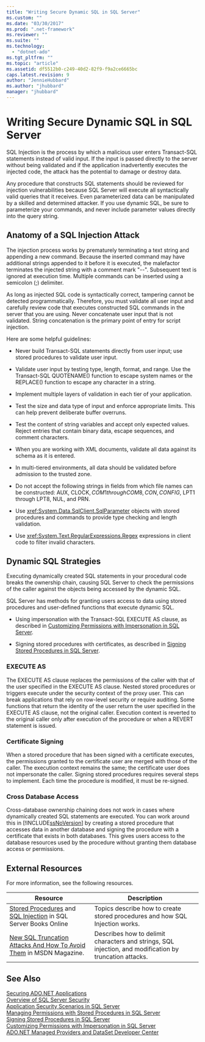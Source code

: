 ```yaml
---
title: "Writing Secure Dynamic SQL in SQL Server"
ms.custom: ""
ms.date: "03/30/2017"
ms.prod: ".net-framework"
ms.reviewer: ""
ms.suite: ""
ms.technology: 
  - "dotnet-ado"
ms.tgt_pltfrm: ""
ms.topic: "article"
ms.assetid: df5512b0-c249-40d2-82f9-f9a2ce6665bc
caps.latest.revision: 9
author: "JennieHubbard"
ms.author: "jhubbard"
manager: "jhubbard"
---
```

# Writing Secure Dynamic SQL in SQL Server
SQL Injection is the process by which a malicious user enters Transact-SQL statements instead of valid input. If the input is passed directly to the server without being validated and if the application inadvertently executes the injected code, the attack has the potential to damage or destroy data.  
  
 Any procedure that constructs SQL statements should be reviewed for injection vulnerabilities because SQL Server will execute all syntactically valid queries that it receives. Even parameterized data can be manipulated by a skilled and determined attacker. If you use dynamic SQL, be sure to parameterize your commands, and never include parameter values directly into the query string.  
  
## Anatomy of a SQL Injection Attack  
 The injection process works by prematurely terminating a text string and appending a new command. Because the inserted command may have additional strings appended to it before it is executed, the malefactor terminates the injected string with a comment mark "--". Subsequent text is ignored at execution time. Multiple commands can be inserted using a semicolon (;) delimiter.  
  
 As long as injected SQL code is syntactically correct, tampering cannot be detected programmatically. Therefore, you must validate all user input and carefully review code that executes constructed SQL commands in the server that you are using. Never concatenate user input that is not validated. String concatenation is the primary point of entry for script injection.  
  
 Here are some helpful guidelines:  
  
-   Never build Transact-SQL statements directly from user input; use stored procedures to validate user input.  
  
-   Validate user input by testing type, length, format, and range. Use the Transact-SQL QUOTENAME() function to escape system names or the REPLACE() function to escape any character in a string.  
  
-   Implement multiple layers of validation in each tier of your application.  
  
-   Test the size and data type of input and enforce appropriate limits. This can help prevent deliberate buffer overruns.  
  
-   Test the content of string variables and accept only expected values. Reject entries that contain binary data, escape sequences, and comment characters.  
  
-   When you are working with XML documents, validate all data against its schema as it is entered.  
  
-   In multi-tiered environments, all data should be validated before admission to the trusted zone.  
  
-   Do not accept the following strings in fields from which file names can be constructed: AUX, CLOCK$, COM1 through COM8, CON, CONFIG$, LPT1 through LPT8, NUL, and PRN.  
  
-   Use <xref:System.Data.SqlClient.SqlParameter> objects with stored procedures and commands to provide type checking and length validation.  
  
-   Use <xref:System.Text.RegularExpressions.Regex> expressions in client code to filter invalid characters.  
  
## Dynamic SQL Strategies  
 Executing dynamically created SQL statements in your procedural code breaks the ownership chain, causing SQL Server to check the permissions of the caller against the objects being accessed by the dynamic SQL.  
  
 SQL Server has methods for granting users access to data using stored procedures and user-defined functions that execute dynamic SQL.  
  
-   Using impersonation with the Transact-SQL EXECUTE AS clause, as described in [Customizing Permissions with Impersonation in SQL Server](../../../../../docs/framework/data/adonet/sql/customizing-permissions-with-impersonation-in-sql-server.md).  
  
-   Signing stored procedures with certificates, as described in [Signing Stored Procedures in SQL Server](../../../../../docs/framework/data/adonet/sql/signing-stored-procedures-in-sql-server.md).  
  
### EXECUTE AS  
 The EXECUTE AS clause replaces the permissions of the caller with that of the user specified in the EXECUTE AS clause. Nested stored procedures or triggers execute under the security context of the proxy user. This can break applications that rely on row-level security or require auditing. Some functions that return the identity of the user return the user specified in the EXECUTE AS clause, not the original caller. Execution context is reverted to the original caller only after execution of the procedure or when a REVERT statement is issued.  
  
### Certificate Signing  
 When a stored procedure that has been signed with a certificate executes, the permissions granted to the certificate user are merged with those of the caller. The execution context remains the same; the certificate user does not impersonate the caller. Signing stored procedures requires several steps to implement. Each time the procedure is modified, it must be re-signed.  
  
### Cross Database Access  
 Cross-database ownership chaining does not work in cases where dynamically created SQL statements are executed. You can work around this in [!INCLUDE[ssNoVersion](../../../../../includes/ssnoversion-md.md)] by creating a stored procedure that accesses data in another database and signing the procedure with a certificate that exists in both databases. This gives users access to the database resources used by the procedure without granting them database access or permissions.  
  
## External Resources  
 For more information, see the following resources.  
  
|Resource|Description|  
|--------------|-----------------|  
|[Stored Procedures](http://go.microsoft.com/fwlink/?LinkId=98233) and [SQL Injection](http://go.microsoft.com/fwlink/?LinkId=98234) in SQL Server Books Online|Topics describe how to create stored procedures and how SQL Injection works.|  
|[New SQL Truncation Attacks And How To Avoid Them](http://msdn.microsoft.com/msdnmag/issues/06/11/SQLSecurity/) in MSDN Magazine.|Describes how to delimit characters and strings, SQL injection, and modification by  truncation attacks.|  
  
## See Also  
 [Securing ADO.NET Applications](../../../../../docs/framework/data/adonet/securing-ado-net-applications.md)   
 [Overview of SQL Server Security](../../../../../docs/framework/data/adonet/sql/overview-of-sql-server-security.md)   
 [Application Security Scenarios in SQL Server](../../../../../docs/framework/data/adonet/sql/application-security-scenarios-in-sql-server.md)   
 [Managing Permissions with Stored Procedures in SQL Server](../../../../../docs/framework/data/adonet/sql/managing-permissions-with-stored-procedures-in-sql-server.md)   
 [Signing Stored Procedures in SQL Server](../../../../../docs/framework/data/adonet/sql/signing-stored-procedures-in-sql-server.md)   
 [Customizing Permissions with Impersonation in SQL Server](../../../../../docs/framework/data/adonet/sql/customizing-permissions-with-impersonation-in-sql-server.md)   
 [ADO.NET Managed Providers and DataSet Developer Center](http://go.microsoft.com/fwlink/?LinkId=217917)
